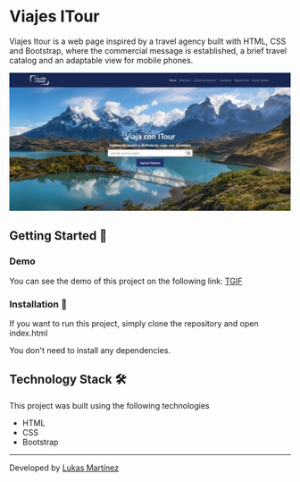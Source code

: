 # Viajes ITour

Viajes Itour is a web page inspired by a travel agency built with HTML, CSS and Bootstrap, where the commercial message is established, a brief travel catalog and an adaptable view for mobile phones.

![image](./images/landing_viajes.jpg)

## Getting Started 🚀

### Demo

You can see the demo of this project on the following link: [TGIF](https://astounding-souffle-3d70f4.netlify.app/)

### Installation 🔧

If you want to run this project, simply clone the repository and open index.html

You don't need to install any dependencies.

## Technology Stack 🛠️

This project was built using the following technologies

- HTML
- CSS
- Bootstrap

---

Developed by [Lukas Martínez](https://github.com/LukasMartc)
